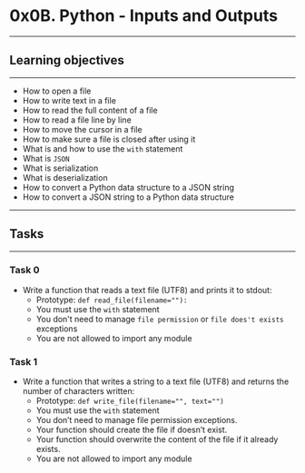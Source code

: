 # 0x0B. Python - Inputs and Outputs
----
## Learning objectives
----
* How to open a file
* How to write text in a file
* How to read the full content of a file
* How to read a file line by line
* How to move the cursor in a file
* How to make sure a file is closed after using it
* What is and how to use the `with` statement
* What is `JSON`
* What is serialization
* What is deserialization
* How to convert a Python data structure to a JSON string
* How to convert a JSON string to a Python data structure
---
## Tasks
---
### Task 0
* Write a function that reads a text file (UTF8) and prints it to stdout:
	* Prototype: `def read_file(filename=""):`
	* You must use the `with` statement
	* You don't need to manage `file permission` or `file does't exists` exceptions
	* You are not allowed to import any module

### Task 1
* Write a function that writes a string to a text file (UTF8) and returns the number of characters written:
	* Prototype: `def write_file(filename="", text="")`
	* You must use the `with` statement
	* You don’t need to manage file permission exceptions.
	* Your function should create the file if doesn’t exist.
	* Your function should overwrite the content of the file if it already exists.
	* You are not allowed to import any module


